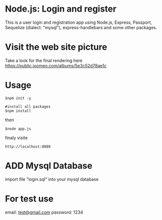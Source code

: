 # Node.js: Login and register
This is a user login and registration app using Node.js, Express, Passport, Sequelize (dialect: "mysql"), express-handlebars and some other packages.

# Visit the web site picture 
Take a look for the final rendering here https://public.joomeo.com/albums/5e3c52d78ae1c

# Usage
```
$npm init -y   

```
```
#install all packages
$npm install  

```
then 
```
$node app.js  
```
finaly visite 
```
http://localhost:8080
```
# ADD Mysql Database
import file "login.sql" into your mysql database 

# For test use
email: test@gmail.com
password: 1234



